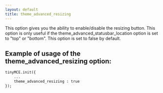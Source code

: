 ```yaml
---
layout: default
title: theme_advanced_resizing
---
```


This option gives you the ability to enable/disable the resizing button. This option is only useful if the theme_advanced_statusbar_location option is set to "top" or "bottom". This option is set to false by default.

## Example of usage of the theme_advanced_resizing option:

```html
tinyMCE.init({
	...
	theme_advanced_resizing : true
});

```